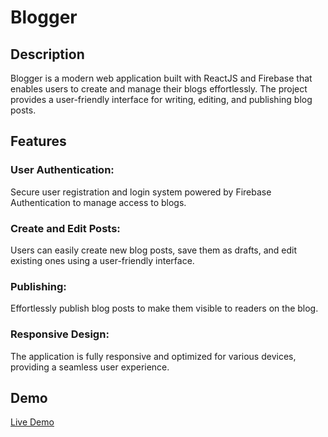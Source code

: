 # Blogger

## Description

Blogger is a modern web application built with ReactJS and Firebase that enables users to create and manage their blogs effortlessly. The project provides a user-friendly interface for writing, editing, and publishing blog posts.


## Features

### User Authentication:
Secure user registration and login system powered by Firebase Authentication to manage access to blogs.

### Create and Edit Posts: 
Users can easily create new blog posts, save them as drafts, and edit existing ones using a user-friendly interface.

### Publishing:
Effortlessly publish blog posts to make them visible to readers on the blog.

### Responsive Design:
The application is fully responsive and optimized for various devices, providing a seamless user experience.


## Demo
[Live Demo](https://blogger-0xsahil.netlify.app/)
